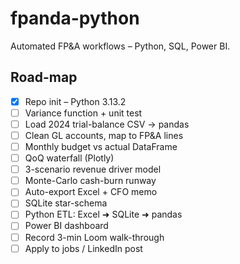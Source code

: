 # fpanda-python

Automated FP&A workflows – Python, SQL, Power BI.

## Road-map

- [x] Repo init – Python 3.13.2
- [ ] Variance function + unit test
- [ ] Load 2024 trial-balance CSV → pandas
- [ ] Clean GL accounts, map to FP&A lines
- [ ] Monthly budget vs actual DataFrame
- [ ] QoQ waterfall (Plotly)
- [ ] 3-scenario revenue driver model
- [ ] Monte-Carlo cash-burn runway
- [ ] Auto-export Excel + CFO memo
- [ ] SQLite star-schema
- [ ] Python ETL: Excel ➜ SQLite ➜ pandas
- [ ] Power BI dashboard
- [ ] Record 3-min Loom walk-through
- [ ] Apply to jobs / LinkedIn post
